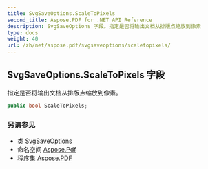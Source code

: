 ```yaml
---
title: SvgSaveOptions.ScaleToPixels
second_title: Aspose.PDF for .NET API Reference
description: SvgSaveOptions 字段。指定是否将输出文档从排版点缩放到像素
type: docs
weight: 40
url: /zh/net/aspose.pdf/svgsaveoptions/scaletopixels/
---
```

## SvgSaveOptions.ScaleToPixels 字段

指定是否将输出文档从排版点缩放到像素。

```csharp
public bool ScaleToPixels;
```

### 另请参见

* 类 [SvgSaveOptions](../)
* 命名空间 [Aspose.Pdf](../../../aspose.pdf/)
* 程序集 [Aspose.PDF](../../../)